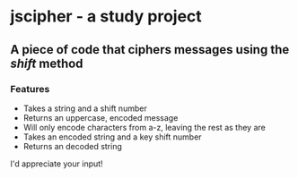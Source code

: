 
# jscipher - a study project

## A piece of code that ciphers messages using the *shift* method

### Features

- Takes a string and a shift number
- Returns an uppercase, encoded message
- Will only encode characters from a-z, leaving the rest as they are
- Takes an encoded string and a key shift number
- Returns  an decoded string

I'd appreciate your input!

